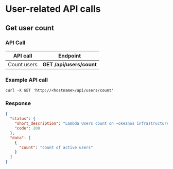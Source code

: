 # User-related API calls


## Get user count


### API Call

| API call | Endpoint |
| --- | --- |
|Count users| **GET /api/users/count** |

### Example API call

`curl -X GET 'http://<hostname>/api/users/count'`

### Response

```json
{
  "status": {
    "short_description": "Lambda Users count on ~okeanos infrastructure.",
    "code": 200
  },
  "data": [
    {
      "count": "count of active users"
    }
  ]
}
```
